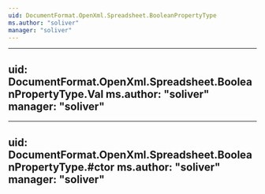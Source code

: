 ```yaml
---
uid: DocumentFormat.OpenXml.Spreadsheet.BooleanPropertyType
ms.author: "soliver"
manager: "soliver"
---
```


---
uid: DocumentFormat.OpenXml.Spreadsheet.BooleanPropertyType.Val
ms.author: "soliver"
manager: "soliver"
---

---
uid: DocumentFormat.OpenXml.Spreadsheet.BooleanPropertyType.#ctor
ms.author: "soliver"
manager: "soliver"
---
